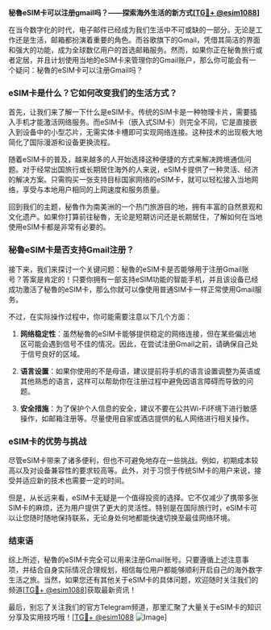 **秘魯eSIM卡可以注册gmail吗？——探索海外生活的新方式[[TG💪+ @esim1088](https://t.me/s/esim1088)]**

在当今数字化的时代，电子邮件已经成为我们生活中不可或缺的一部分。无论是工作还是生活，邮箱都扮演着重要的角色。而谷歌旗下的Gmail，凭借其简洁的界面和强大的功能，成为全球数亿用户的首选邮箱服务。然而，如果你正在秘魯旅行或者定居，并且计划使用当地的eSIM卡来管理你的Gmail账户，那么你可能会有一个疑问：秘魯的eSIM卡可以注册Gmail吗？

### eSIM卡是什么？它如何改变我们的生活方式？

首先，让我们来了解一下什么是eSIM卡。传统的SIM卡是一种物理卡片，需要插入手机才能激活网络服务。而eSIM卡（嵌入式SIM卡）则完全不同，它是直接嵌入到设备中的小型芯片，无需实体卡槽即可实现网络连接。这种技术的出现极大地简化了国际漫游和设备更换流程。

随着eSIM卡的普及，越来越多的人开始选择这种便捷的方式来解决跨境通信问题。对于经常出国旅行或长期居住海外的人来说，eSIM卡提供了一种灵活、经济的解决方案。只需购买一张支持目标国家网络的eSIM卡，就可以轻松接入当地网络，享受与本地用户相同的上网速度和服务质量。

回到我们的主题，秘魯作为南美洲的一个热门旅游目的地，拥有丰富的自然景观和文化遗产。如果你打算前往秘魯，无论是短期访问还是长期居住，了解如何在当地使用eSIM卡都是非常有必要的。

### 秘魯eSIM卡是否支持Gmail注册？

接下来，我们来探讨一个关键问题：秘魯的eSIM卡是否能够用于注册Gmail账号？答案是肯定的！只要你拥有一部支持eSIM功能的智能手机，并且该设备已经成功激活了秘魯的eSIM卡，那么你就可以像使用普通SIM卡一样正常使用Gmail服务。

不过，在实际操作过程中，你可能需要注意以下几个方面：

1. **网络稳定性**：虽然秘魯的eSIM卡能够提供稳定的网络连接，但在某些偏远地区可能会遇到信号不佳的情况。因此，在尝试注册Gmail之前，请确保自己处于信号良好的区域。
   
2. **语言设置**：如果你使用的不是母语，建议提前将手机的语言设置调整为英语或其他熟悉的语言，这样可以帮助你在注册过程中避免因语言障碍而导致的问题。

3. **安全措施**：为了保护个人信息的安全，建议不要在公共Wi-Fi环境下进行敏感操作，如邮箱注册等。尽量使用自家或酒店提供的私人网络进行相关操作。

### eSIM卡的优势与挑战

尽管eSIM卡带来了诸多便利，但也不可避免地存在一些挑战。例如，初期成本较高以及对设备兼容性的要求较高等。此外，对于习惯于传统SIM卡的用户来说，接受并适应新的技术也需要一定的时间。

但是，从长远来看，eSIM卡无疑是一个值得投资的选择。它不仅减少了携带多张SIM卡的麻烦，还为用户提供了更大的灵活性。特别是在国际旅行时，eSIM卡可以让您随时随地保持联系，无论身处何地都能快速切换至最佳网络环境。

### 结束语

综上所述，秘魯的eSIM卡完全可以用来注册Gmail账号。只要遵循上述注意事项，并结合自身实际情况合理规划，相信每位用户都能够顺利开启自己的海外数字生活之旅。当然，如果您还有其他关于eSIM卡的具体问题，欢迎随时关注我们的频道[[TG💪+ @esim1088](https://t.me/s/esim1088)]获取最新资讯！

最后，别忘了关注我们的官方Telegram频道，那里汇聚了大量关于eSIM卡的知识分享及实用技巧哦！[[TG💪+ @esim1088](https://t.me/s/esim1088) ![Image](https://i.postimg.cc/4NQfJmqS/Snipaste-2025-05-13-00-14-12.png)]